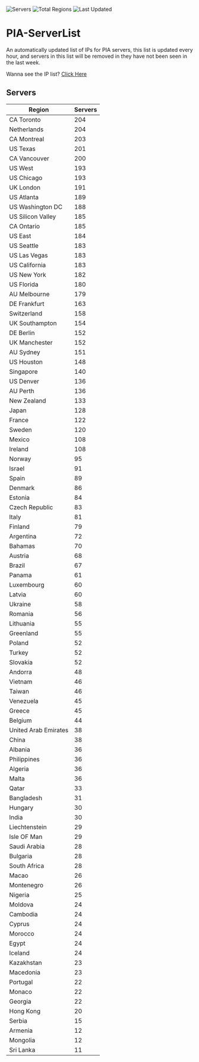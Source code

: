 ![Servers](https://img.shields.io/badge/Servers-8,508-darkgreen)
![Total Regions](https://img.shields.io/badge/Total_Regions-97-darkgreen)
![Last Updated](https://img.shields.io/badge/Last_Updated-April_28_2024_21:42_EDT-darkgreen)

# PIA-ServerList
An automatically updated list of IPs for PIA servers, this list is updated every hour, and servers in this list will be removed in they have not been seen in the last week.

Wanna see the IP list? [Click Here](./context.json)

## Servers
| Region               | Servers |
|----------------------|---------|
| CA Toronto | 204 |
| Netherlands | 204 |
| CA Montreal | 203 |
| US Texas | 201 |
| CA Vancouver | 200 |
| US West | 193 |
| US Chicago | 193 |
| UK London | 191 |
| US Atlanta | 189 |
| US Washington DC | 188 |
| US Silicon Valley | 185 |
| CA Ontario | 185 |
| US East | 184 |
| US Seattle | 183 |
| US Las Vegas | 183 |
| US California | 183 |
| US New York | 182 |
| US Florida | 180 |
| AU Melbourne | 179 |
| DE Frankfurt | 163 |
| Switzerland | 158 |
| UK Southampton | 154 |
| DE Berlin | 152 |
| UK Manchester | 152 |
| AU Sydney | 151 |
| US Houston | 148 |
| Singapore | 140 |
| US Denver | 136 |
| AU Perth | 136 |
| New Zealand | 133 |
| Japan | 128 |
| France | 122 |
| Sweden | 120 |
| Mexico | 108 |
| Ireland | 108 |
| Norway | 95 |
| Israel | 91 |
| Spain | 89 |
| Denmark | 86 |
| Estonia | 84 |
| Czech Republic | 83 |
| Italy | 81 |
| Finland | 79 |
| Argentina | 72 |
| Bahamas | 70 |
| Austria | 68 |
| Brazil | 67 |
| Panama | 61 |
| Luxembourg | 60 |
| Latvia | 60 |
| Ukraine | 58 |
| Romania | 56 |
| Lithuania | 55 |
| Greenland | 55 |
| Poland | 52 |
| Turkey | 52 |
| Slovakia | 52 |
| Andorra | 48 |
| Vietnam | 46 |
| Taiwan | 46 |
| Venezuela | 45 |
| Greece | 45 |
| Belgium | 44 |
| United Arab Emirates | 38 |
| China | 38 |
| Albania | 36 |
| Philippines | 36 |
| Algeria | 36 |
| Malta | 36 |
| Qatar | 33 |
| Bangladesh | 31 |
| Hungary | 30 |
| India | 30 |
| Liechtenstein | 29 |
| Isle OF Man | 29 |
| Saudi Arabia | 28 |
| Bulgaria | 28 |
| South Africa | 28 |
| Macao | 26 |
| Montenegro | 26 |
| Nigeria | 25 |
| Moldova | 24 |
| Cambodia | 24 |
| Cyprus | 24 |
| Morocco | 24 |
| Egypt | 24 |
| Iceland | 24 |
| Kazakhstan | 23 |
| Macedonia | 23 |
| Portugal | 22 |
| Monaco | 22 |
| Georgia | 22 |
| Hong Kong | 20 |
| Serbia | 15 |
| Armenia | 12 |
| Mongolia | 12 |
| Sri Lanka | 11 |